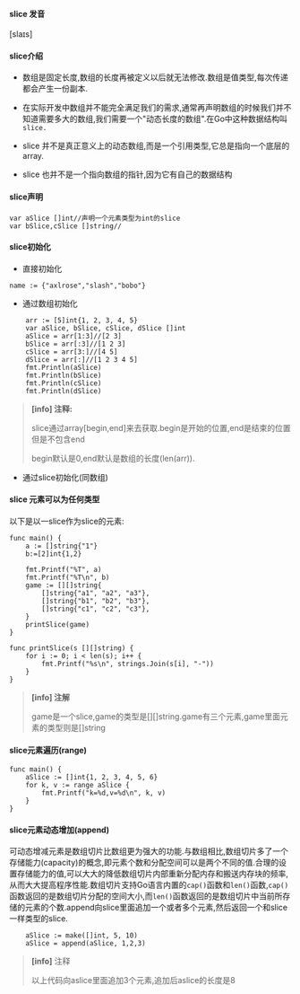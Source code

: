 #### slice 发音

\[slaɪs\]

#### slice介绍

* 数组是固定长度,数组的长度再被定义以后就无法修改.数组是值类型,每次传递都会产生一份副本.

* 在实际开发中数组并不能完全满足我们的需求,通常再声明数组的时候我们并不知道需要多大的数组,我们需要一个"动态长度的数组".在Go中这种数据结构叫`slice.`

* slice  并不是真正意义上的动态数组,而是一个引用类型,它总是指向一个底层的array.

* slice 也并不是一个指向数组的指针,因为它有自己的数据结构

#### slice声明

```
var aSlice []int//声明一个元素类型为int的slice
var bSlice,cSlice []string//
```

#### slice初始化

* 直接初始化

```
name := {"axlrose","slash","bobo"}
```

* 通过数组初始化

```
    arr := [5]int{1, 2, 3, 4, 5}
    var aSlice, bSlice, cSlice, dSlice []int
    aSlice = arr[1:3]//[2 3]
    bSlice = arr[:3]//[1 2 3]
    cSlice = arr[3:]//[4 5]
    dSlice = arr[:]//[1 2 3 4 5]
    fmt.Println(aSlice)
    fmt.Println(bSlice)
    fmt.Println(cSlice)
    fmt.Println(dSlice)
```

> **\[info\] 注释:**
>
> slice通过array\[begin,end\]来去获取.begin是开始的位置,end是结束的位置但是不包含end
>
> begin默认是0,end默认是数组的长度\(len\(arr\)\).

* 通过slice初始化\(同数组\)

#### slice 元素可以为任何类型

以下是以一slice作为slice的元素:

```
func main() {
    a := []string{"1"}
    b:=[2]int{1,2}

    fmt.Printf("%T", a)
    fmt.Printf("%T\n", b)
    game := [][]string{
        []string{"a1", "a2", "a3"},
        []string{"b1", "b2", "b3"},
        []string{"c1", "c2", "c3"},
    }
    printSlice(game)
}

func printSlice(s [][]string) {
    for i := 0; i < len(s); i++ {
        fmt.Printf("%s\n", strings.Join(s[i], "-"))
    }
}
```

> **\[info\] 注解**
>
> game是一个slice,game的类型是\[\]\[\]string.game有三个元素,game里面元素的类型则是\[\]string

#### slice元素遍历\(range\)

```
func main() {
    aSlice := []int{1, 2, 3, 4, 5, 6}
    for k, v := range aSlice {
        fmt.Printf("k=%d,v=%d\n", k, v)
    }
}
```

#### slice元素动态增加\(append\)

可动态增减元素是数组切片比数组更为强大的功能.与数组相比,数组切片多了一个存储能力\(capacity\)的概念,即元素个数和分配空间可以是两个不同的值.合理的设置存储能力的值,可以大大的降低数组切片内部重新分配内存和搬送内存块的频率,从而大大提高程序性能.数组切片支持Go语言内置的`cap()`函数和`len()`函数,`cap()`函数返回的是数组切片分配的空间大小,而`len()`函数返回的是数组切片中当前所存储的元素的个数.append向slice里面追加一个或者多个元素,然后返回一个和slice一样类型的slice.

```
	aSlice := make([]int, 5, 10)
	aSlice = append(aSlice, 1,2,3)
```

> **\[info\]** 注释
>
> 以上代码向aslice里面追加3个元素,追加后aslice的长度是8




